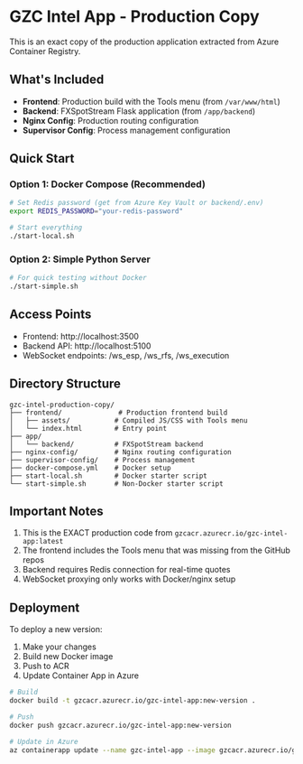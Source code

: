 # GZC Intel App - Production Copy

This is an exact copy of the production application extracted from Azure Container Registry.

## What's Included

- **Frontend**: Production build with the Tools menu (from `/var/www/html`)
- **Backend**: FXSpotStream Flask application (from `/app/backend`)
- **Nginx Config**: Production routing configuration
- **Supervisor Config**: Process management configuration

## Quick Start

### Option 1: Docker Compose (Recommended)
```bash
# Set Redis password (get from Azure Key Vault or backend/.env)
export REDIS_PASSWORD="your-redis-password"

# Start everything
./start-local.sh
```

### Option 2: Simple Python Server
```bash
# For quick testing without Docker
./start-simple.sh
```

## Access Points

- Frontend: http://localhost:3500
- Backend API: http://localhost:5100
- WebSocket endpoints: /ws_esp, /ws_rfs, /ws_execution

## Directory Structure
```
gzc-intel-production-copy/
├── frontend/              # Production frontend build
│   ├── assets/           # Compiled JS/CSS with Tools menu
│   └── index.html        # Entry point
├── app/
│   └── backend/          # FXSpotStream backend
├── nginx-config/         # Nginx routing configuration
├── supervisor-config/    # Process management
├── docker-compose.yml    # Docker setup
├── start-local.sh        # Docker starter script
└── start-simple.sh       # Non-Docker starter script
```

## Important Notes

1. This is the EXACT production code from `gzcacr.azurecr.io/gzc-intel-app:latest`
2. The frontend includes the Tools menu that was missing from the GitHub repos
3. Backend requires Redis connection for real-time quotes
4. WebSocket proxying only works with Docker/nginx setup

## Deployment

To deploy a new version:
1. Make your changes
2. Build new Docker image
3. Push to ACR
4. Update Container App in Azure

```bash
# Build
docker build -t gzcacr.azurecr.io/gzc-intel-app:new-version .

# Push
docker push gzcacr.azurecr.io/gzc-intel-app:new-version

# Update in Azure
az containerapp update --name gzc-intel-app --image gzcacr.azurecr.io/gzc-intel-app:new-version
```